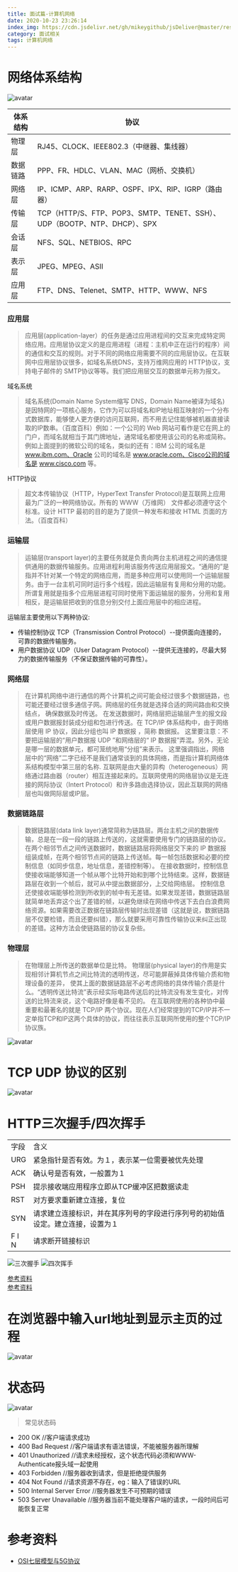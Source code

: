 ```yaml
---
title: 面试篇-计算机网络
date: 2020-10-23 23:26:14
index_img: https://cdn.jsdelivr.net/gh/mikeygithub/jsDeliver@master/resource/img/jsjwl.png
category: 面试相关
tags: 计算机网络
---
```


# 网络体系结构

![avatar](https://cdn.jsdelivr.net/gh/mikeygithub/jsDeliver@master/resource/img/five-network.png)




| 体系结构 | 协议                                                         |
| -------- | ------------------------------------------------------------ |
| 物理层   | RJ45、CLOCK、IEEE802.3（中继器、集线器）                     |
| 数据链路 | PPP、FR、HDLC、VLAN、MAC（网桥、交换机）                     |
| 网络层   | IP、ICMP、ARP、RARP、OSPF、IPX、RIP、IGRP（路由器）          |
| 传输层   | TCP（HTTP/S、FTP、POP3、SMTP、TENET、SSH）、UDP（BOOTP、NTP、DHCP）、SPX |
| 会话层   | NFS、SQL、NETBIOS、RPC                                       |
| 表示层   | JPEG、MPEG、ASII                                             |
| 应用层   | FTP、DNS、Telenet、SMTP、HTTP、WWW、NFS                      |




### 应用层

>应用层(application-layer）的任务是通过应用进程间的交互来完成特定网络应用。应用层协议定义的是应用进程（进程：主机中正在运行的程序）间的通信和交互的规则。对于不同的网络应用需要不同的应用层协议。在互联网中应用层协议很多，如域名系统DNS，支持万维网应用的 HTTP协议，支持电子邮件的 SMTP协议等等。我们把应用层交互的数据单元称为报文。

域名系统

>域名系统(Domain Name System缩写 DNS，Domain Name被译为域名)是因特网的一项核心服务，它作为可以将域名和IP地址相互映射的一个分布式数据库，能够使人更方便的访问互联网，而不用去记住能够被机器直接读取的IP数串。（百度百科）例如：一个公司的 Web 网站可看作是它在网上的门户，而域名就相当于其门牌地址，通常域名都使用该公司的名称或简称。例如上面提到的微软公司的域名，类似的还有：IBM 公司的域名是 www.ibm.com、Oracle 公司的域名是 www.oracle.com、Cisco公司的域名是 www.cisco.com 等。

HTTP协议

>超文本传输协议（HTTP，HyperText Transfer Protocol)是互联网上应用最为广泛的一种网络协议。所有的 WWW（万维网） 文件都必须遵守这个标准。设计 HTTP 最初的目的是为了提供一种发布和接收 HTML 页面的方法。（百度百科）

### 运输层

>运输层(transport layer)的主要任务就是负责向两台主机进程之间的通信提供通用的数据传输服务。应用进程利用该服务传送应用层报文。“通用的”是指并不针对某一个特定的网络应用，而是多种应用可以使用同一个运输层服务。由于一台主机可同时运行多个线程，因此运输层有复用和分用的功能。所谓复用就是指多个应用层进程可同时使用下面运输层的服务，分用和复用相反，是运输层把收到的信息分别交付上面应用层中的相应进程。

运输层主要使用以下两种协议:

- 传输控制协议 TCP（Transmission Control Protocol）--提供面向连接的，可靠的数据传输服务。
- 用户数据协议 UDP（User Datagram Protocol）--提供无连接的，尽最大努力的数据传输服务（不保证数据传输的可靠性）。


### 网络层

>在计算机网络中进行通信的两个计算机之间可能会经过很多个数据链路，也可能还要经过很多通信子网。网络层的任务就是选择合适的网间路由和交换结点， 确保数据及时传送。 在发送数据时，网络层把运输层产生的报文段或用户数据报封装成分组和包进行传送。在 TCP/IP 体系结构中，由于网络层使用 IP 协议，因此分组也叫 IP 数据报 ，简称 数据报。
这里要注意：不要把运输层的“用户数据报 UDP ”和网络层的“ IP 数据报”弄混。另外，无论是哪一层的数据单元，都可笼统地用“分组”来表示。
这里强调指出，网络层中的“网络”二字已经不是我们通常谈到的具体网络，而是指计算机网络体系结构模型中第三层的名称.
互联网是由大量的异构（heterogeneous）网络通过路由器（router）相互连接起来的。互联网使用的网络层协议是无连接的网际协议（Intert Protocol）和许多路由选择协议，因此互联网的网络层也叫做网际层或IP层。

### 数据链路层

>数据链路层(data link layer)通常简称为链路层。两台主机之间的数据传输，总是在一段一段的链路上传送的，这就需要使用专门的链路层的协议。 在两个相邻节点之间传送数据时，数据链路层将网络层交下来的 IP 数据报组装成帧，在两个相邻节点间的链路上传送帧。每一帧包括数据和必要的控制信息（如同步信息，地址信息，差错控制等）。
在接收数据时，控制信息使接收端能够知道一个帧从哪个比特开始和到哪个比特结束。这样，数据链路层在收到一个帧后，就可从中提出数据部分，上交给网络层。 控制信息还使接收端能够检测到所收到的帧中有无差错。如果发现差错，数据链路层就简单地丢弃这个出了差错的帧，以避免继续在网络中传送下去白白浪费网络资源。如果需要改正数据在链路层传输时出现差错（这就是说，数据链路层不仅要检错，而且还要纠错），那么就要采用可靠性传输协议来纠正出现的差错。这种方法会使链路层的协议复杂些。

### 物理层

>在物理层上所传送的数据单位是比特。
物理层(physical layer)的作用是实现相邻计算机节点之间比特流的透明传送，尽可能屏蔽掉具体传输介质和物理设备的差异， 使其上面的数据链路层不必考虑网络的具体传输介质是什么。“透明传送比特流”表示经实际电路传送后的比特流没有发生变化，对传送的比特流来说，这个电路好像是看不见的。
在互联网使用的各种协中最重要和最著名的就是 TCP/IP 两个协议。现在人们经常提到的TCP/IP并不一定单指TCP和IP这两个具体的协议，而往往表示互联网所使用的整个TCP/IP协议族。

![avatar](https://cdn.jsdelivr.net/gh/mikeygithub/jsDeliver@master/resource/img/pc-network.png)

# TCP UDP 协议的区别
![avatar](https://cdn.jsdelivr.net/gh/mikeygithub/jsDeliver@master/resource/img/tcp-vs-udp.jpg)

# HTTP三次握手/四次挥手

<table>
    <tr><td>字段</td><td>含义</td></tr>
    <tr><td>URG</td><td>紧急指针是否有效。为１，表示某一位需要被优先处理</td></tr>
    <tr><td>ACK</td><td>确认号是否有效，一般置为１</td></tr>
    <tr><td>PSH</td><td>提示接收端应用程序立即从TCP缓冲区把数据读走</td></tr>
    <tr><td>RST</td><td>对方要求重新建立连接，复位</td></tr>
    <tr><td>SYN</td><td>请求建立连接标识，并在其序列号的字段进行序列号的初始值设定。建立连接，设置为１</td></tr>
    <tr><td>F I N</td><td>请求断开链接标识</td></tr>
</table>


![三次握手](https://cdn.jsdelivr.net/gh/mikeygithub/jsDeliver@master/resource/img/three-hand-1.png)
![四次挥手](https://cdn.jsdelivr.net/gh/mikeygithub/jsDeliver@master/resource/img/four-hand.png)



[参考资料](https://www.cnblogs.com/kindnull/p/10307333.html)  
[参考资料](https://blog.csdn.net/qq_38950316/article/details/81087809)


# 在浏览器中输入url地址到显示主页的过程

![avatar](https://cdn.jsdelivr.net/gh/mikeygithub/jsDeliver@master/resource/img/url-flow.jpg)


# 状态码

![avatar](https://cdn.jsdelivr.net/gh/mikeygithub/jsDeliver@master/resource/img/ztm.png)

>常见状态码

- 200 OK //客户端请求成功
- 400 Bad Request //客户端请求有语法错误，不能被服务器所理解
- 401 Unauthorized //请求未经授权，这个状态代码必须和WWW-Authenticate报头域一起使用
- 403 Forbidden //服务器收到请求，但是拒绝提供服务
- 404 Not Found //请求资源不存在，eg：输入了错误的URL
- 500 Internal Server Error //服务器发生不可预期的错误
- 503 Server Unavailable //服务器当前不能处理客户端的请求，一段时间后可能恢复正常





# 参考资料

- [OSI七层模型与5G协议]()   


 